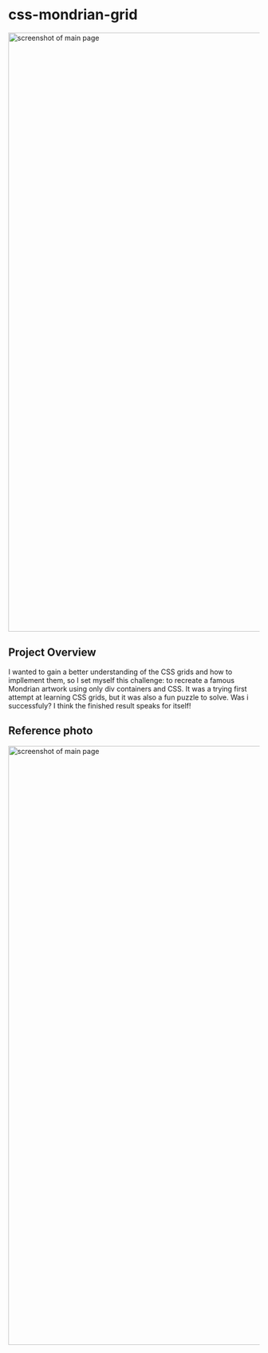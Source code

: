 # css-mondrian-grid

<img alt="screenshot of main page" width="1200" src="https://github.com/ursapictura/css-mondrian-grid/assets/104770521/a7a96a08-e2a7-492c-bc26-1a759be7f27f">

## Project Overview
I wanted to gain a better understanding of the CSS grids and how to impllement them, so I set myself this challenge: to recreate a famous Mondrian artwork using only div containers and CSS. It was a trying first attempt at learning CSS grids, but it was also a fun puzzle to solve. Was i successfuly? I think the finished result speaks for itself!

## Reference photo
<img alt="screenshot of main page" width="1200" src="https://github.com/ursapictura/css-mondrian-grid/assets/104770521/452443ff-f6bc-44d1-bfde-08ee096efb51">
